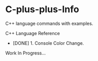 # C-plus-plus-Info

C++ language commands with examples.      

C++ Language Reference

  - [DONE]  1. Console Color Change.
  
  Work In Progress...
